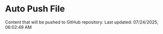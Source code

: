 # Auto Push File

Content that will be pushed to GitHub repository.
Last updated: 07/24/2025, 06:02:49 AM